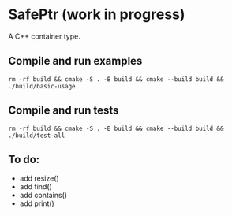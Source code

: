 # SafePtr (work in progress)
A C++ container type.

## Compile and run examples
```
rm -rf build && cmake -S . -B build && cmake --build build && ./build/basic-usage
```

## Compile and run tests
```
rm -rf build && cmake -S . -B build && cmake --build build && ./build/test-all
```

## To do:
- add resize()
- add find()
- add contains()
- add print()
